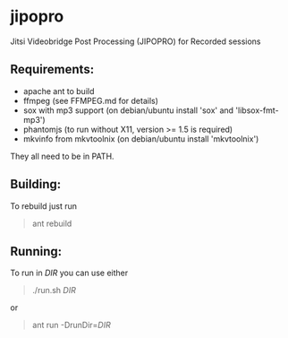jipopro
=======

Jitsi Videobridge Post Processing (JIPOPRO) for Recorded sessions


## Requirements:
* apache ant to build
* ffmpeg (see FFMPEG.md for details)
* sox with mp3 support (on debian/ubuntu install 'sox' and 'libsox-fmt-mp3')
* phantomjs (to run without X11, version >= 1.5 is required)
* mkvinfo from mkvtoolnix (on debian/ubuntu install 'mkvtoolnix')

They all need to be in PATH.

## Building:
To rebuild just run
>ant rebuild

## Running:
To run in _DIR_ you can use either
> ./run.sh _DIR_

or

> ant run -DrunDir=_DIR_

